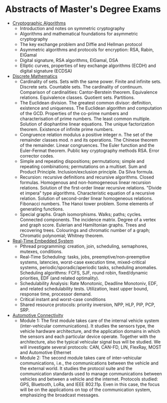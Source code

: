 # Abstracts of Master's Degree Exams
* [Cryptographic Algorithms](https://github.com/EdoardoTorrini/ExamAbstract/tree/master/AdC)
    * Introduction and notes on symmetric cryptography
    * Algorithms and mathematical foundations for asymmetric cryptography
    * The key exchange problem and Diffie and Hellman protocol
    * Asymmetric algorithms and protocols for encryption: RSA, Rabin, ElGamal
    * Digital signature, RSA algorithms, ElGamal, DSA
    * Elliptic curves, properties of key exchange algorithms (ECDH) and digital signature (ECDSA)
* [Discrete Mathematics](https://github.com/EdoardoTorrini/ExamAbstract/tree/master/MD)
    * Cardinality of sets. Sets with the same power. Finite and infinite sets. Discrete sets. Countable sets. The cardinality of continuum. Comparison of cardinalities: Cantor-Berstein theorem. Equivalence relations. Equivalence classes. Quotient sets. Partitions.
    * The Euclidean division. The greatest common divisor: definition, existence and uniqueness. The Euclidean algorithm and computation of the GCD. Properties of the co-prime numbers and characterisation of prime numbers. The least common multiple. Solution of diophantine linear equations. The unique factorization theorem. Existence of infinite prime numbers.
    * Congruence relation modulus a positive integer n. The set of the remainder classes mod. n and its operations. The Chinese theorem of the remainder. Linear congruences. The Euler function and the Euler-Fermat theorem. Public key cryptography methods RSA. Error corrector codes. 
    * Simple and repeating dispositions; permutations; simple and repeating combinations; permutations on a multiset. Sum and Product Principle. Inclusion/exclusion principle. Da Silva formula. 
    * Recursion: recursive definitions and recursive algorithms. Closed formulas. Homogenous and non-homogeneous linear recursion relations. Solution of the first-order linear recursive relations. "Divide et impera" type algorithms. Characteristic equation of a recursive relation. Solution of second-order linear homogeneous relations. Fibonacci numbers. The Hanoi tower problem. Some elements of generating functions.
    * Special graphs. Graph isomorphisms. Walks; paths; cycles. Connected components. The incidence matrix. Degree of a vertex and graph score. Eulerian and Hamiltonian graphs. Trees and recovering trees. Colourings and chromatic number of a graph; Chromatic polynomial; Whitney theorem.
* [Real-Time Embedded System](https://github.com/EdoardoTorrini/ExamAbstract/tree/master/RTES)
    * Pthread programming: creation, join, scheduling, semaphores, mutexes, conditions.
    * Real-Time Scheduling: tasks, jobs, preemptive/non-preemptive systems, latencies, worst-case execution time, mixed-critical systems, periodic/sporadic/aperiodic tasks, scheduling anomalies. Scheduling algorithms: FCFS, SJF, round robin, fixed/dynamic priorities, EDF (and related optimality).
    * Schedulability Analysis: Rate Monotonic, Deadline Monotoniv, EDF, and related schedulability tests. Utilization, least upper bound, response time, processor demand.
    * Critical instant and worst-case conditions
    * Shared resource protocols: priority inversion, NPP, HLP, PIP, PCP, SRP.
* [Automotive Connectivity](https://github.com/EdoardoTorrini/ExamAbstract/tree/master/AC)
    * Module 1: The first module takes care of the internal vehicle system (inter-vehicular communications). It studies the sensors type, the vehicle hardware architecture, and the application domains in which the sensors and each particular device operate. Together with the architecture, also the typical vehicular signal bus will be studied. We will investigate several protocols: CAN, CAN-FD, LIN, FlexRay, MOST and Automotive Ethernet
    * Module 2: The second module takes care of inter-vehicular communications, i.e., the communications between the vehicle and the external world. It studies the protocol suite and the communication standards used to manage communications between vehicles and between a vehicle and the internet. Protocols studied: GPS, Bluetooth, LoRa, and IEEE 802.11p. Even in this case, the focus will be on the applications on top of the communication system, emphasizing the broadcast messages.